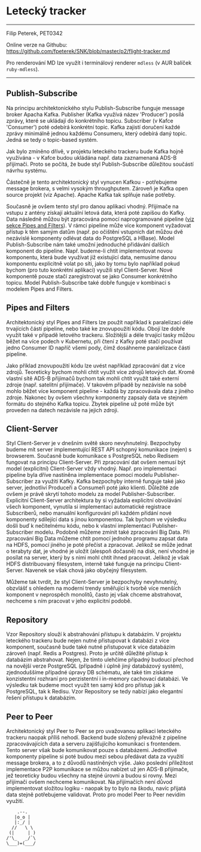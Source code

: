 # Letecký tracker

---
Filip Peterek, PET0342

Online verze na Githubu: https://github.com/fpeterek/SNK/blob/master/p2/flight-tracker.md

Pro renderování MD lze využít i terminálový renderer `mdless` (v AUR balíček `ruby-mdless`).

---

## Publish-Subscribe

Na principu architektonického stylu Publish-Subscribe funguje message broker Apacha Kafka.
Publisher (Kafka využívá název 'Producer') posílá zprávy, které se ukládají do konkrétního
topicu. Subscriber (v Kafce 'Consumer') poté odebírá konkrétní topic. Kafka zajistí doručení
každé zprávy minimálně jednou každému Consumeru, který odebírá daný topic. Jedná se tedy
o topic-based systém.

Jak bylo zmíněno dřívě, v projektu leteckého trackeru bude Kafka hojně využívána - v Kafce
budou ukládána např. data zaznamenaná ADS-B přijímači. Proto se počítá, že bude styl
Publish-Subscribe důležitou součástí návrhu systému.

Částečně je tento architektonický styl vynucen Kafkou - potřebujeme message brokera, 
s velmi vysokým throughputem. Zároveň je Kafka open source projekt (viz Apache). Apache Kafka
tak splňuje naše potřeby.

Současně je ovšem tento styl pro danou aplikaci vhodný. Přijímače na vstupu z antény získají
aktuální letová data, která poté zapíšou do Kafky. Data následně můžou být zpracována pomocí
naprogramované pipeline ([viz sekce Pipes and Filters](#pipes-and-filters)). V rámci pipeline
může více komponent vyžadovat přístup k těm samým datům (např. po očištění vstupních dat
můžou dvě nezávislé komponenty odlévat data do PostgreSQL a HBase). Model Publish-Subscribe
nám také umožní jednoduché přidávání dalších komponent do pipeline. Např. budeme-li chtít
implementovat novou komponentu, která bude využívat již existující data, nemusíme danou
komponentu explicitně volat po síti, jako by tomu bylo například pokud bychom (pro tuto konkrétní
aplikaci) využili styl Client-Server. Nové komponentě pouze stačí zaregistrovat se jako Consumer
konkrétního topicu. Model Publish-Subscribe také dobře funguje v kombinaci s modelem Pipes
and Filters.

## Pipes and Filters

Architektonický styl Pipes and Filters lze použít například k paralelizaci déle trvajících
částí pipeline, nebo také ke znovupoužití kódu. Obojí lze dobře využít také v případě letového 
trackeru. Složitější a déle trvající tasky můžou běžet na více podech v Kubernetu, při čtení
z Kafky poté stačí používat jedno Consumer ID napříč všemi pody, čímž dosáhneme paralelizace
části pipeline. 

Jako příklad znovupoužití kódu lze uvést například zpracování dat z více zdrojů.  Teoreticky
bychom mohli chtít využít více zdrojů letových dat. Kromě vlastní sítě ADS-B přijímačů bychom
tak mohli chtít využít také externí zdroje (např. satelitní přijímače). V takovém případě
by nezávisle na sobě mohlo běžet více komponent pipeline - každá by zpracovávala data z jiného
zdroje. Nakonec by ovšem všechny komponenty zapsaly data ve stejném formátu do stejného Kafka
topicu. Zbytek pipeline už poté může být proveden na datech nezávisle na jejich zdroji.

## Client-Server

Styl Client-Server je v dnešním světě skoro nevyhnutelný. Bezpochyby budeme mít server
implementující REST API schopný komunikace (nejen) s browserem. Současně bude komunikace
s PostgreSQL nebo Redisem fungovat na principu Client-Server. Při zpracování dat ovšem nemusí
být model (explicitní) Client-Server vždy vhodný. Např. pro implementaci pipeline byla dříve
nastíněna implementace pomocí modelu Publisher-Subscriber za využití Kafky. Kafka bezpochyby
interně funguje také jako server, jednotliví Produceři a Consumeři poté jako klienti.
Důležité zde ovšem je právě skrytí tohoto modelu za model Publisher-Subscriber. Explicitní
Client-Server architektura by si vyžádala explicitní obvolávání všech komponent, vynutila si
implementaci automatické registrace Subscriberů, nebo manuální konfigurování při každém
přidání nové komponenty sdílející data s jinou komponentou. Tak bychom ve výsledku došli
buď k nečitelnému kódu, nebo k vlastní implementaci Publisher-Subscriber modelu. Podobně
můžeme zmínit také zpracování Big Data. Při zpracování Big Data můžeme chtít pomocí jednoho
programu zapsat data na HDFS, pomocí jiného je poté přečíst a zpracovat. Jelikož se může
jednat o terabyty dat, je vhodné je uložit (alespoň dočasně) na disk, není vhodné je posílat
na server, který by s nimi mohl chtít ihned pracovat. Jelikož je však HDFS distribuovaný 
filesystem, interně také funguje na principu Client-Server. Navenek se však chová jako obyčejný
filesystem. 

Můžeme tak tvrdit, že styl Client-Server je bezpochyby nevyhnutelný, obzvlášť s ohledem na moderní
trendy směřující k tvorbě více menších komponent v neprospěch monolitů, často jej však chceme
abstrahovat, nechceme s ním pracovat v jeho explicitní podobě.

## Repository

Vzor Repository slouží k abstrahování přístupu k databázím. V projektu leteckého trackeru bude
nejen nutné přistupovat k databázi z více komponent, současně bude také nutné přistupovat k více
databázím zároveň (např. Redis a Postgres). Proto je určitě důležité přístup k databázím abstrahovat.
Nejen, že tímto ulehčíme případný budoucí přechod na novější verze PostgreSQL (případně i úplně jiný
databázový systém), zjednoduššíme případné úpravy DB schématu, ale také tím získáme konzistentní
rozhraní pro perzistentní i in-memory cachovací databázi. Ve výsledku tak budeme moct využít
ten samý kód pro přístup jak k PostgreSQL, tak k Redisu. Vzor Repository se tedy nabízí jako
elegantní řešení přístupu k databázím.

## Peer to Peer

Architektonický styl Peer to Peer se pro uvažovanou aplikaci leteckého trackeru naopak příliš
nehodí. Backend bude složený převážně z pipeline zpracovávajících data a serveru zajišťujícího
komunikaci s frontendem. Tento server však bude komunikovat pouze s databázemi. Jednotlivé
komponenty pipeline si poté budou mezi sebou předávat data za využití message brokera,
a to z důvodů nastíněných výše. Jako poslední příležitost implementace P2P komunikace se můžou
nabízet už jen ADS-B přijímače, jež teoreticky budou všechny na stejné úrovni a budou si rovny.
Mezi přijímači ovšem nechceme komunikovat. Na přijímačích není důvod implementovat složitou
logiku - naopak by to bylo na škodu, navíc přijatá data stejně potřebujeme validovat. Proto
pro model Peer to Peer nevidím využití.

```
    .--.  
   |o_o |  
   |:_/ |  
  //   \ \  
 (|     | )  
/'\_   _/`\  
\___)=(___/  
```

